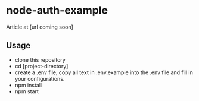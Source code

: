 # node-auth-example
Article at [url coming soon]


## Usage
- clone this repository
- cd [project-directory]
- create a .env file, copy all text in .env.example into the .env file and fill in your configurations.
- npm install
- npm start  